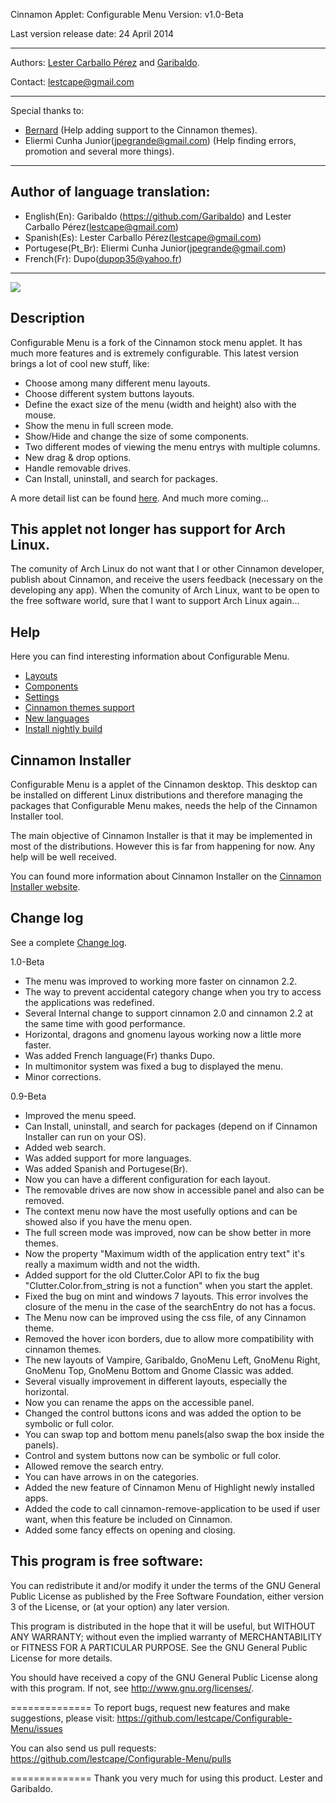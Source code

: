 Cinnamon Applet: Configurable Menu Version: v1.0-Beta

Last version release date: 24 April 2014
***
Authors: [Lester Carballo Pérez](https://github.com/lestcape) and [Garibaldo](https://github.com/Garibaldo).

Contact: lestcape@gmail.com

***
Special thanks to:

- [Bernard](https://github.com/zagortenay333) (Help adding support to the Cinnamon themes).
- Eliermi Cunha Junior(jpegrande@gmail.com) (Help finding errors, promotion and several more things).

--------------
Author of language translation:
--------------
- English(En):       Garibaldo (https://github.com/Garibaldo) and Lester Carballo Pérez(lestcape@gmail.com)
- Spanish(Es):       Lester Carballo Pérez(lestcape@gmail.com)
- Portugese(Pt_Br):  Eliermi Cunha Junior(jpegrande@gmail.com)
- French(Fr):        Dupo(dupop35@yahoo.fr)

--------------
![](https://raw.github.com/wiki/lestcape/Configurable-Menu/img/Capture.png)

Description
--------------
Configurable Menu is a fork of the Cinnamon stock menu applet. It has much more features and is extremely configurable.
This latest version brings a lot of cool new stuff, like:

- Choose among many different menu layouts.
- Choose different system buttons layouts.
- Define the exact size of the menu (width and height) also with the mouse.
- Show the menu in full screen mode.
- Show/Hide and change the size of some components.
- Two different modes of viewing the menu entrys with multiple columns.
- New drag & drop options.
- Handle removable drives.
- Can Install, uninstall, and search for packages.

A more detail list can be found [here](https://github.com/lestcape/Configurable-Menu/wiki/Some-features).
And much more coming...

This applet not longer has support for Arch Linux.
--------------
The comunity of Arch Linux do not want that I or other Cinnamon developer, publish about Cinnamon, and receive the users feedback (necessary on the developing any app). When the comunity of Arch Linux, want to be open to the free software world, sure that I want to support Arch Linux again...

Help
--------------
Here you can find interesting information about Configurable Menu.
   - [Layouts](https://github.com/lestcape/Configurable-Menu/wiki/Menu-layouts)
   - [Components](https://github.com/lestcape/Configurable-Menu/wiki/Menu-components)
   - [Settings](https://github.com/lestcape/Configurable-Menu/wiki/Settings)
   - [Cinnamon themes support](https://github.com/lestcape/Configurable-Menu/wiki/Theme-Support)
   - [New languages](https://github.com/lestcape/Configurable-Menu/wiki/Add-new-languages)
   - [Install nightly build](https://github.com/lestcape/Configurable-Menu/wiki/Install-Nightly-Build)

Cinnamon Installer
--------------
Configurable Menu is a applet of the Cinnamon desktop. This desktop can be installed on different Linux distributions and therefore managing the packages that Configurable Menu makes, needs the help of the Cinnamon Installer tool.

The main objective of Cinnamon Installer is that it may be implemented in most of the distributions. However this is far from happening for now. Any help will be well received.

You can found more information about Cinnamon Installer on the [Cinnamon Installer website](https://github.com/lestcape/Cinnamon-Installer).

Change log
--------------
See a complete [Change log](https://github.com/lestcape/Configurable-Menu/wiki/Change-Log).

1.0-Beta
   - The menu was improved to working more faster on cinnamon 2.2.
   - The way to prevent accidental category change when you try to access the applications was  redefined.
   - Several Internal change to support cinnamon 2.0 and cinnamon 2.2 at the same time with good performance.
   - Horizontal, dragons and gnomenu layous working now a little more faster.
   - Was added French language(Fr) thanks Dupo.
   - In multimonitor system was fixed a bug to displayed the menu.
   - Minor corrections.

0.9-Beta
   - Improved the menu speed.
   - Can Install, uninstall, and search for packages (depend on if Cinnamon Installer can run on your OS).
   - Added web search.
   - Was added support for more languages.
   - Was added Spanish and Portugese(Br).
   - Now you can have a different configuration for each layout.
   - The removable drives are now show in accessible panel and also can be removed.
   - The context menu now have the most usefully options and can be showed also if you have the menu open.
   - The full screen mode was improved, now can be show better in more themes.
   - Now the property "Maximum width of the application entry text" it's really a maximum width and not the width.
   - Added support for the old Clutter.Color API to fix the bug "Clutter.Color.from_string is not a function" when you start the applet.
   - Fixed the bug on mint and windows 7 layouts. This error involves the closure of the menu in the case of the searchEntry do not has a focus.
   - The Menu now can be improved using the css file, of any Cinnamon theme.
   - Removed the hover icon borders, due to allow more compatibility with cinnamon themes.
   - The new layouts of Vampire, Garibaldo, GnoMenu Left, GnoMenu Right, GnoMenu Top, GnoMenu Bottom and Gnome Classic was added.
   - Several visually improvement in different layouts, especially the horizontal.
   - Now you can rename the apps on the accessible panel.
   - Changed the control buttons icons and was added the option to be symbolic or full color.
   - You can swap top and bottom menu panels(also swap the box inside the panels).
   - Control and system buttons now can be symbolic or full color.
   - Allowed remove the search entry.
   - You can have arrows in on the categories.
   - Added the new feature of Cinnamon Menu of Highlight newly installed apps.
   - Added the code to call cinnamon-remove-application to be used if user want, when this feature be included on Cinnamon.
   - Added some fancy effects on opening and closing.

This program is free software:
--------------
You can redistribute it and/or modify it under the terms of the GNU General Public License
as published by the Free Software Foundation, either version 3 of the License, or
(at your option) any later version.

This program is distributed in the hope that it will be useful, but WITHOUT ANY WARRANTY;
without even the implied warranty of MERCHANTABILITY or FITNESS FOR A PARTICULAR PURPOSE.
See the GNU General Public License for more details.

You should have received a copy of the GNU General Public License along with this program.
If not, see http://www.gnu.org/licenses/.

==============
To report bugs, request new features and make suggestions, please visit:
https://github.com/lestcape/Configurable-Menu/issues

You can also send us pull requests:
https://github.com/lestcape/Configurable-Menu/pulls

==============
Thank you very much for using this product.
Lester and Garibaldo.
